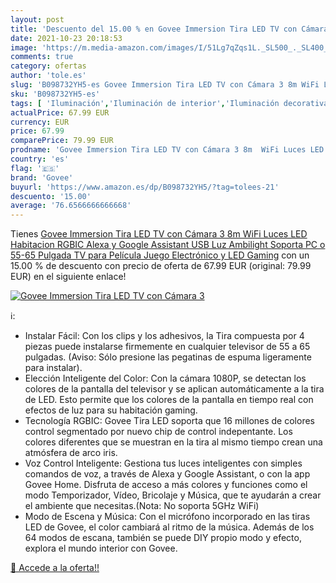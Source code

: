 ```yaml
---
layout: post
title: 'Descuento del 15.00 % en Govee Immersion Tira LED TV con Cámara 3'
date: 2021-10-23 20:18:53
image: 'https://m.media-amazon.com/images/I/51Lg7qZqs1L._SL500_._SL400_.jpg'
comments: true
category: ofertas
author: 'tole.es'
slug: 'B098732YH5-es Govee Immersion Tira LED TV con Cámara 3 8m WiFi Luces LED...'
sku: 'B098732YH5-es'
tags: [ 'Iluminación','Iluminación de interior','Iluminación decorativa y para usos específicos de interior','Tiras LED de interior','alexa','govee', ]
actualPrice: 67.99 EUR
currency: EUR
price: 67.99
comparePrice: 79.99 EUR
prodname: 'Govee Immersion Tira LED TV con Cámara 3 8m  WiFi Luces LED Habitacion RGBIC Alexa y Google Assistant USB  Luz Ambilight Soporta PC o 55-65 Pulgada TV para Película  Juego Electrónico y LED Gaming'
country: 'es'
flag: '🇪🇸'
brand: 'Govee'
buyurl: 'https://www.amazon.es/dp/B098732YH5/?tag=tolees-21'
descuento: '15.00'
average: '76.6566666666668'
---
```


Tienes [Govee Immersion Tira LED TV con Cámara 3 8m  WiFi Luces LED Habitacion RGBIC Alexa y Google Assistant USB  Luz Ambilight Soporta PC o 55-65 Pulgada TV para Película  Juego Electrónico y LED Gaming](https://www.amazon.es/dp/B098732YH5/?tag=tolees-21) con un 15.00 % de descuento con precio de oferta de 67.99 EUR (original: 79.99 EUR) en el siguiente enlace!

[![Govee Immersion Tira LED TV con Cámara 3](https://m.media-amazon.com/images/I/51Lg7qZqs1L._SL500_._SL400_.jpg)](https://www.amazon.es/dp/B098732YH5/?tag=tolees-21)

ℹ️:

- Instalar Fácil: Con los clips y los adhesivos, la Tira compuesta por 4 piezas puede instalarse firmemente en cualquier televisor de 55 a 65 pulgadas. (Aviso: Sólo presione las pegatinas de espuma ligeramente para instalar).
- Elección Inteligente del Color: Con la cámara 1080P, se detectan los colores de la pantalla del televisor y se aplican automáticamente a la tira de LED. Esto permite que los colores de la pantalla en tiempo real con efectos de luz para su habitación gaming.
- Tecnología RGBIC: Govee Tira LED soporta que 16 millones de colores control segmentado por nuevo chip de control indepentante. Los colores diferentes que se muestran en la tira al mismo tiempo crean una atmósfera de arco iris.
- Voz Control Inteligente: Gestiona tus luces inteligentes con simples comandos de voz, a través de Alexa y Google Assistant, o con la app Govee Home. Disfruta de acceso a más colores y funciones como el modo Temporizador, Vídeo, Bricolaje y Música, que te ayudarán a crear el ambiente que necesitas.(Nota: No soporta 5GHz WiFi)
- Modo de Escena y Música: Con el micrófono incorporado en las tiras LED de Govee, el color cambiará al ritmo de la música. Además de los 64 modos de escana, también se puede DIY propio modo y efecto, explora el mundo interior con Govee.

[🛒 Accede a la oferta!!](https://www.amazon.es/dp/B098732YH5/?tag=tolees-21)
